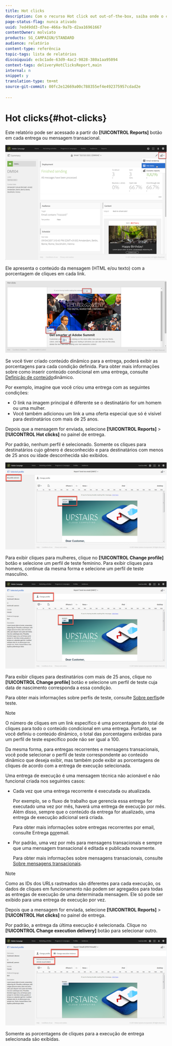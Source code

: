 ```yaml
---
title: Hot clicks
description: Com o recurso Hot click out out-of-the-box, saiba onde o cliente clicou na entrega.
page-status-flag: nunca ativado
uuid: 7ed49dd3-d7ee-466a-9a7b-d2aa16961667
contentOwner: molviato
products: SG_CAMPAIGN/STANDARD
audience: relatório
content-type: referência
topic-tags: lista de relatórios
discoiquuid: ecbc1ade-63d9-4ac2-9828-380a1aa95094
context-tags: deliveryHotClicksReport,main
internal: n
snippet: y
translation-type: tm+mt
source-git-commit: 00fc2e12669a00c788355ef4e492375957cdad2e

---
```



# Hot clicks{#hot-clicks}

Este relatório pode ser acessado a partir do **[!UICONTROL Reports]** botão em cada entrega ou mensagem transacional.

![](assets/delivery_reports_hot-clicks_4.png)

Ele apresenta o conteúdo da mensagem (HTML e/ou texto) com a porcentagem de cliques em cada link.

![](assets/delivery_reports_10.png)

Se você tiver criado conteúdo dinâmico para a entrega, poderá exibir as porcentagens para cada condição definida. Para obter mais informações sobre como inserir conteúdo condicional em uma entrega, consulte [Definição de conteúdo](../../designing/using/personalization.md#defining-dynamic-content-in-an-email)dinâmico.

Por exemplo, imagine que você criou uma entrega com as seguintes condições:

* O link na imagem principal é diferente se o destinatário for um homem ou uma mulher.
* Você também adicionou um link a uma oferta especial que só é visível para destinatários com mais de 25 anos.

Depois que a mensagem for enviada, selecione **[!UICONTROL Reports]** &gt; **[!UICONTROL Hot clicks]** no painel de entrega.

Por padrão, nenhum perfil é selecionado. Somente os cliques para destinatários cujo gênero é desconhecido e para destinatários com menos de 25 anos ou idade desconhecida são exibidos.

![](assets/delivery_reports_hot-clicks_1.png)

Para exibir cliques para mulheres, clique no **[!UICONTROL Change profile]** botão e selecione um perfil de teste feminino. Para exibir cliques para homens, continue da mesma forma e selecione um perfil de teste masculino.

![](assets/delivery_reports_hot-clicks_2.png)

Para exibir cliques para destinatários com mais de 25 anos, clique no **[!UICONTROL Change profile]** botão e selecione um perfil de teste cuja data de nascimento corresponda a essa condição.

Para obter mais informações sobre perfis de teste, consulte [Sobre perfis](../../sending/using/managing-test-profiles-and-sending-proofs.md#about-test-profiles)de teste.

>[!NOTE]
>
>O número de cliques em um link específico é uma porcentagem do total de cliques para todo o conteúdo condicional em uma entrega. Portanto, se você definiu o conteúdo dinâmico, o total das porcentagens exibidas para um perfil de teste específico pode não ser igual a 100.

Da mesma forma, para entregas recorrentes e mensagens transacionais, você pode selecionar o perfil de teste correspondente ao conteúdo dinâmico que deseja exibir, mas também pode exibir as porcentagens de cliques de acordo com a entrega de execução selecionada.

Uma entrega de execução é uma mensagem técnica não acionável e não funcional criada nos seguintes casos:

* Cada vez que uma entrega recorrente é executada ou atualizada.

   Por exemplo, se o fluxo de trabalho que gerencia essa entrega for executado uma vez por mês, haverá uma entrega de execução por mês. Além disso, sempre que o conteúdo da entrega for atualizado, uma entrega de execução adicional será criada.

   Para obter mais informações sobre entregas recorrentes por email, consulte Entrega [por](../../automating/using/email-delivery.md)email.

* Por padrão, uma vez por mês para mensagens transacionais e sempre que uma mensagem transacional é editada e publicada novamente.

   Para obter mais informações sobre mensagens transacionais, consulte [Sobre mensagens transacionais](../../channels/using/about-transactional-messaging.md).

>[!NOTE]
>
>Como as IDs dos URLs rastreados são diferentes para cada execução, os dados de cliques em funcionamento não podem ser agregados para todas as entregas de execução de uma determinada mensagem. Ele só pode ser exibido para uma entrega de execução por vez.

Depois que a mensagem for enviada, selecione **[!UICONTROL Reports]** &gt; **[!UICONTROL Hot clicks]** no painel de entrega.

Por padrão, a entrega da última execução é selecionada. Clique no **[!UICONTROL Change execution delivery]** botão para selecionar outro.

![](assets/delivery_reports_hot-clicks_3.png)

Somente as porcentagens de cliques para a execução de entrega selecionada são exibidas.
